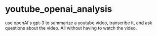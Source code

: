 # youtube_openai_analysis
use openAI's gpt-3 to summarize a youtube video, transcribe it, and ask questions about the video. All without having to watch the video. 
